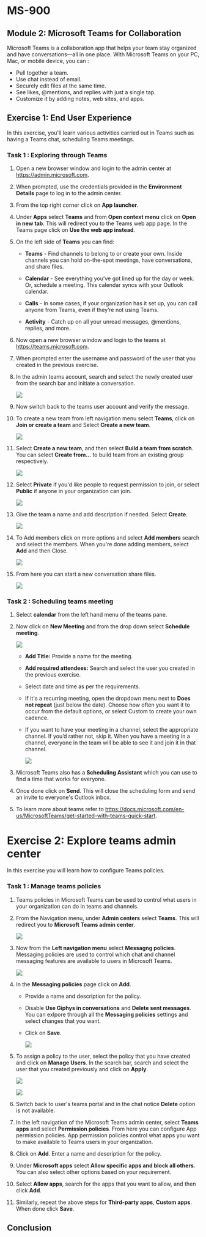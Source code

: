# MS-900

## Module 2: Microsoft Teams for Collaboration  

  Microsoft Teams is a collaboration app that helps your team stay organized and have conversations—all in one place. With Microsoft Teams on your PC, Mac, or mobile device, you  can :
  
   * Pull together a team.
   * Use chat instead of email.
   * Securely edit files at the same time.
   * See likes, @mentions, and replies with just a single tap.
   * Customize it by adding notes, web sites, and apps. 

## Exercise 1: End User Experience 

   In this exercise, you'll learn various activities carried out in Teams such as having a Teams chat, scheduling Teams meetings.

### Task 1 : Exploring through Teams

1. Open a new browser window and login to the admin center at https://admin.microsoft.com.

1. When prompted, use the credentials provided in the **Environment Details** page to log in to the admin center.

1. From the top right corner click on **App launcher**.

1. Under **Apps** select **Teams** and from **Open context menu** click on **Open in new tab**. This will redirect you to the Teams web app page. In the Teams page click on **Use the web app instead**.

1. On the left side of **Teams** you can find: 

      - **Teams** - Find channels to belong to or create your own. Inside channels you can hold on-the-spot meetings, have conversations, and share files.

      - **Calendar** - See everything you’ve got lined up for the day or week. Or, schedule a meeting. This calendar syncs with your Outlook calendar.

      - **Calls** - In some cases, if your organization has it set up, you can call anyone from Teams, even if they’re not using Teams.

      - **Activity** - Catch up on all your unread messages, @mentions, replies, and more.

1. Now open a new browser window and login to the teams at https://teams.microsoft.com.

1. When prompted enter the username and password of the user that you created in the previous exercise.

1. In the admin teams account, search and select the newly created user from the search bar and initiate a conversation.

   ![](Images/img40.png)

1. Now switch back to the teams user account and verify the message.

1. To create a new team from left navigation menu select **Teams**, click on **Join or create a team** and Select **Create a new team**.

   ![](Images/img211.png)

1. Select **Create a new team**, and then select **Build a team from scratch**. You can select **Create from...** to build team from an existing group respectively.
   
   ![](Images/img212.png)

1. Select **Private** if you'd like people to request permission to join, or select **Public** if anyone in your organization can join.

    ![](Images/img213.png)

1. Give the team a name and  add description if needed. Select **Create**.

    ![](Images/img214.png)

1. To Add members click on more options and select **Add members** search and select the members. When you're done adding members, select **Add** and then Close.

    ![](Images/img215.png)

1. From here you can start a new conversation share files.

    ![](Images/img216.png)

### Task 2 : Scheduling teams meeting

1. Select **calendar** from the left hand menu of the teams pane. 

1. Now click on  **New Meeting** and from the drop down select **Schedule meeting**. 
  
   ![](Images/img41.png)
   
   - **Add Title:** Provide a name for the meeting.
   
   - **Add required attendees:** Search and select the user you created in the previous exercise.
   
   - Select date and time as per the requirements.
   
   - If it's a recurring meeting, open the dropdown menu next to **Does not repeat** (just below the date). Choose how often you want it to occur from the default options, or select Custom to create your own cadence.
   
   - If you want to have your meeting in a channel, select the appropriate channel. If you’d rather not, skip it. When you have a meeting in a channel, everyone in the team will be able to see it and join it in that channel.
   
       ![](Images/img42.png)
   
1. Microsoft Teams also has a **Scheduling Assistant** which you can use to find a time that works for everyone. 

1. Once done click on **Send**. This will close the scheduling form and send an invite to everyone's Outlook inbox.

1. To learn more about teams refer to https://docs.microsoft.com/en-us/MicrosoftTeams/get-started-with-teams-quick-start.
   
# Exercise 2: Explore teams admin center 

  In this exercise you will learn how to configure Teams policies.

### Task 1 :  Manage teams policies 

1. Teams policies in Microsoft Teams can be used to control what users in your organization can do in teams and channels.

1. From the Navigation menu, under **Admin centers** select **Teams**. This will redirect you to **Microsoft Teams admin center**.

   ![](Images/img43.png)

1. Now from the **Left navigation menu** select **Messagng policies**. Messaging policies are used to control which chat and channel messaging features are available to users in Microsoft Teams.

   ![](Images/img44.png)

1. In the **Messaging policies** page click on **Add**. 

   - Provide a name and description for the policy.
   
   - Disable **Use Giphys in conversations** and **Delete sent messages**. You can exlpore through all the **Messaging policies** settings and select changes that you want.
   
   - Click on **Save**.
    
     ![](Images/img45.png)
   
1. To assign a policy to the user, select the policy that you have created and click on **Manage Users**. In the search bar, search and select the user that you created previously and click on **Apply**.
 
   ![](Images/img46.png)
   
   ![](Images/img47.png)

1. Switch back to user's teams portal and in the chat notice **Delete** option is not available.

1. In the left navigation of the Microsoft Teams admin center, select **Teams apps**  and select **Permission policies**. From here you can configure App permission policies. App permission policies control what apps you want to make available to Teams users in your organization.

1. Click on **Add**. Enter a name and description for the policy.

1. Under **Microsoft apps** select **Allow specific apps and block all others**. You can also select other options based on your requirement.

1. Select **Allow apps**, search for the apps that you want to allow, and then click **Add**.

1. Similarly, repeat the above steps for **Third-party apps**, **Custom apps**. When done click **Save**.

## Conclusion
   





